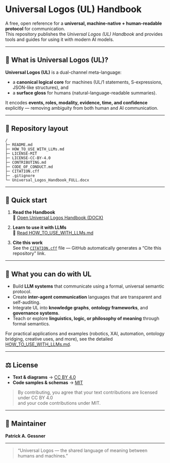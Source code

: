 # Universal Logos (UL) Handbook

A free, open reference for a **universal, machine-native + human-readable protocol** for communication.  
This repository publishes the *Universal Logos (UL) Handbook* and provides tools and guides for using it with modern AI models.

---

## 📘 What is Universal Logos (UL)?

**Universal Logos (UL)** is a dual-channel meta-language:  
- a **canonical logical core** for machines (UL/1 statements, S-expressions, JSON-like structures), and  
- a **surface gloss** for humans (natural-language-readable summaries).  

It encodes **events, roles, modality, evidence, time, and confidence** explicitly — removing ambiguity from both human and AI communication.

---

## 📂 Repository layout

```
/
├─ README.md
├─ HOW_TO_USE_WITH_LLMs.md
├─ LICENSE-MIT
├─ LICENSE-CC-BY-4.0
├─ CONTRIBUTING.md
├─ CODE_OF_CONDUCT.md
├─ CITATION.cff
├─ .gitignore
└─ Universal_Logos_Handbook_FULL.docx
```

---

## 🚀 Quick start

1. **Read the Handbook**  
   📄 [Open Universal Logos Handbook (DOCX)](Universal_Logos_Handbook_FULL.docx)

2. **Learn to use it with LLMs**  
   🧠 [Read HOW_TO_USE_WITH_LLMs.md](HOW_TO_USE_WITH_LLMs.md)

3. **Cite this work**  
   See the [`CITATION.cff`](CITATION.cff) file — GitHub automatically generates a “Cite this repository” link.

---

## 🧩 What you can do with UL

- Build **LLM systems** that communicate using a formal, universal semantic protocol.  
- Create **inter-agent communication** languages that are transparent and self-auditing.  
- Integrate UL into **knowledge graphs**, **ontology frameworks**, and **governance systems**.  
- Teach or explore **linguistics, logic, or philosophy of meaning** through formal semantics.

For practical applications and examples (robotics, XAI, automation, ontology bridging, creative uses, and more), see the detailed [HOW_TO_USE_WITH_LLMs.md](HOW_TO_USE_WITH_LLMs.md).

---

## ⚖️ License

- **Text & diagrams** → [CC BY 4.0](LICENSE-CC-BY-4.0)  
- **Code samples & schemas** → [MIT](LICENSE-MIT)

> By contributing, you agree that your text contributions are licensed under CC BY 4.0  
> and your code contributions under MIT.

---

## 🧭 Maintainer

**Patrick A. Gessner**

---

> “Universal Logos — the shared language of meaning between humans and machines.”
